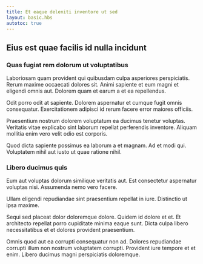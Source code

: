 ```yaml
---
title: Et eaque deleniti inventore ut sed
layout: basic.hbs
autotoc: true
---
```

## Eius est quae facilis id nulla incidunt

### Quas fugiat rem dolorum ut voluptatibus

Laboriosam quam provident qui quibusdam culpa asperiores perspiciatis. Rerum maxime occaecati dolores sit. Animi sapiente et eum magni et eligendi omnis aut. Dolorem quam et earum a et ea repellendus.

Odit porro odit at sapiente. Dolorem aspernatur et cumque fugit omnis consequatur. Exercitationem adipisci id rerum facere error maiores officiis.

Praesentium nostrum dolorem voluptatum ea ducimus tenetur voluptas. Veritatis vitae explicabo sint laborum repellat perferendis inventore. Aliquam mollitia enim vero velit odio est corporis.

Quod dicta sapiente possimus ea laborum a et magnam. Ad et modi qui. Voluptatem nihil aut iusto ut quae ratione nihil.

### Libero ducimus quis

Eum aut voluptas dolorum similique veritatis aut. Est consectetur aspernatur voluptas nisi. Assumenda nemo vero facere.

Ullam eligendi repudiandae sint praesentium repellat in iure. Distinctio ut ipsa maxime.

Sequi sed placeat dolor doloremque dolore. Quidem id dolore et et. Et architecto repellat porro cupiditate minima eaque sunt. Dicta culpa libero necessitatibus et et dolores provident praesentium.

Omnis quod aut ea corrupti consequatur non ad. Dolores repudiandae corrupti illum non nostrum voluptatem corrupti. Provident iure tempore et et enim. Libero ducimus magni perspiciatis doloremque.


